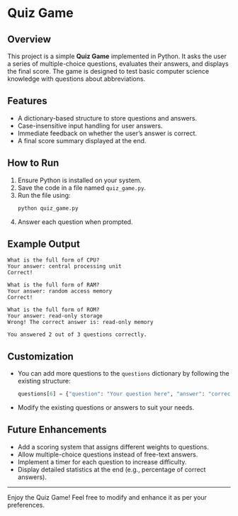 # Quiz Game

## Overview
This project is a simple **Quiz Game** implemented in Python. It asks the user a series of multiple-choice questions, evaluates their answers, and displays the final score. The game is designed to test basic computer science knowledge with questions about abbreviations.

## Features
- A dictionary-based structure to store questions and answers.
- Case-insensitive input handling for user answers.
- Immediate feedback on whether the user’s answer is correct.
- A final score summary displayed at the end.

## How to Run
1. Ensure Python is installed on your system.
2. Save the code in a file named `quiz_game.py`.
3. Run the file using:
   ```bash
   python quiz_game.py
   ```
4. Answer each question when prompted.

## Example Output
```
What is the full form of CPU?
Your answer: central processing unit
Correct!

What is the full form of RAM?
Your answer: random access memory
Correct!

What is the full form of ROM?
Your answer: read-only storage
Wrong! The correct answer is: read-only memory

You answered 2 out of 3 questions correctly.
```

## Customization
- You can add more questions to the `questions` dictionary by following the existing structure:
  ```python
  questions[6] = {"question": "Your question here", "answer": "correct answer here"}
  ```
- Modify the existing questions or answers to suit your needs.

## Future Enhancements
- Add a scoring system that assigns different weights to questions.
- Allow multiple-choice questions instead of free-text answers.
- Implement a timer for each question to increase difficulty.
- Display detailed statistics at the end (e.g., percentage of correct answers).

---

Enjoy the Quiz Game! Feel free to modify and enhance it as per your preferences.

